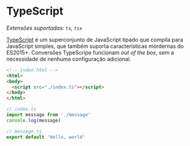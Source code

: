 # TypeScript

_Extensões suportadas: `ts`, `tsx`_

[TypeScript](https://www.typescriptlang.org/) é um superconjunto de JavaScript tipado que compila para JavaScript simples, que também suporta características mordernas do ES2015+. Conversões TypeScripe funcionam _out of the box_, sem a necessidade de nenhuma configuração adicional.

```html
<!-- index.html -->
<html>
<body>
  <script src="./index.ts"></script>
</body>
</html>
```

```typescript
// index.ts
import message from './message'
console.log(message)
```

```typescript
// message.ts
export default 'Hello, world'
```
